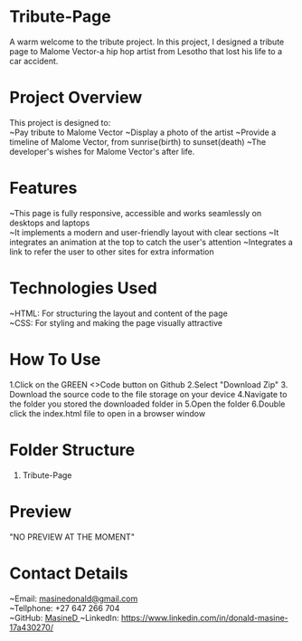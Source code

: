 # Tribute-Page
A warm welcome to the tribute project. In this project, I designed a tribute page to Malome Vector-a hip hop artist from Lesotho that lost his life to a car accident.

# Project Overview
This project is designed to:  
~Pay tribute to Malome Vector
~Display a photo of the artist
~Provide a timeline of Malome Vector, from sunrise(birth) to sunset(death)
~The developer's wishes for Malome Vector's after life.

# Features
~This page is fully responsive, accessible and works seamlessly on desktops and laptops  
~It implements a modern and user-friendly layout with clear sections
~It integrates an animation at the top to catch the user's attention
~Integrates a link to refer the user to other sites for extra information  

# Technologies Used
~HTML: For structuring the layout and content of the page  
~CSS: For styling and making the page visually attractive  

# How To Use
1.Click on the GREEN <>Code button on Github
2.Select "Download Zip"
3. Download the source code to the file storage on your device 
4.Navigate to the folder you stored the downloaded folder in
5.Open the folder
6.Double click the index.html file to open in a browser window

# Folder Structure
1. Tribute-Page

# Preview
"NO PREVIEW AT THE MOMENT"

# Contact Details
~Email: masinedonald@gmail.com  
~Tellphone: +27 647 266 704  
~GitHub: [MasineD ](https://github.com/MasineD) 
~LinkedIn:  https://www.linkedin.com/in/donald-masine-17a430270/
